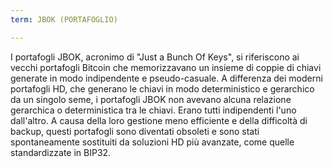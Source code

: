 ```yaml
---
term: JBOK (PORTAFOGLIO)

---
```

I portafogli JBOK, acronimo di "Just a Bunch Of Keys", si riferiscono ai vecchi portafogli Bitcoin che memorizzavano un insieme di coppie di chiavi generate in modo indipendente e pseudo-casuale. A differenza dei moderni portafogli HD, che generano le chiavi in modo deterministico e gerarchico da un singolo seme, i portafogli JBOK non avevano alcuna relazione gerarchica o deterministica tra le chiavi. Erano tutti indipendenti l'uno dall'altro. A causa della loro gestione meno efficiente e della difficoltà di backup, questi portafogli sono diventati obsoleti e sono stati spontaneamente sostituiti da soluzioni HD più avanzate, come quelle standardizzate in BIP32.